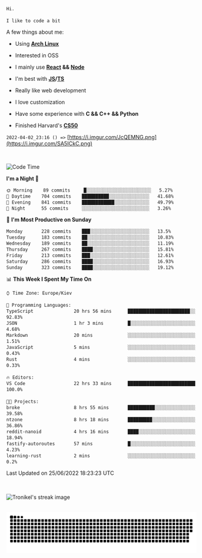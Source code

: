 ```
Hi.

I like to code a bit
```

A few things about me:

-   Using **[Arch Linux](https://archlinux.org/)**

-   Interested in OSS

-   I mainly use **[React](https://reactjs.org/) && [Node](https://nodejs.org/en/)**

-   I'm best with **[JS](https://www.javascript.com/)/[TS](https://www.typescriptlang.org/)**

-   Really like web development

-   I love customization

-   Have some experience with **C && C++ && Python**

-   Finished Harvard's **[CS50](https://cs50.harvard.edu)**

`2022-04-02_23:16 () =>` [https://i.imgur.com/JcQEMNG.png](https://i.imgur.com/SA5ICkC.png)

<br>

<!--START_SECTION:waka-->
![Code Time](http://img.shields.io/badge/Code%20Time-724%20hrs%2052%20mins-blue)

**I'm a Night 🦉** 

```text
🌞 Morning    89 commits     █░░░░░░░░░░░░░░░░░░░░░░░░   5.27% 
🌆 Daytime    704 commits    ██████████░░░░░░░░░░░░░░░   41.68% 
🌃 Evening    841 commits    ████████████░░░░░░░░░░░░░   49.79% 
🌙 Night      55 commits     ░░░░░░░░░░░░░░░░░░░░░░░░░   3.26%

```
📅 **I'm Most Productive on Sunday** 

```text
Monday       228 commits    ███░░░░░░░░░░░░░░░░░░░░░░   13.5% 
Tuesday      183 commits    ██░░░░░░░░░░░░░░░░░░░░░░░   10.83% 
Wednesday    189 commits    ██░░░░░░░░░░░░░░░░░░░░░░░   11.19% 
Thursday     267 commits    ████░░░░░░░░░░░░░░░░░░░░░   15.81% 
Friday       213 commits    ███░░░░░░░░░░░░░░░░░░░░░░   12.61% 
Saturday     286 commits    ████░░░░░░░░░░░░░░░░░░░░░   16.93% 
Sunday       323 commits    ████░░░░░░░░░░░░░░░░░░░░░   19.12%

```


📊 **This Week I Spent My Time On** 

```text
⌚︎ Time Zone: Europe/Kiev

💬 Programming Languages: 
TypeScript               20 hrs 56 mins      ███████████████████████░░   92.83% 
JSON                     1 hr 3 mins         █░░░░░░░░░░░░░░░░░░░░░░░░   4.68% 
Markdown                 20 mins             ░░░░░░░░░░░░░░░░░░░░░░░░░   1.51% 
JavaScript               5 mins              ░░░░░░░░░░░░░░░░░░░░░░░░░   0.43% 
Rust                     4 mins              ░░░░░░░░░░░░░░░░░░░░░░░░░   0.33%

🔥 Editors: 
VS Code                  22 hrs 33 mins      █████████████████████████   100.0%

🐱‍💻 Projects: 
broke                    8 hrs 55 mins       ██████████░░░░░░░░░░░░░░░   39.58% 
ntzone                   8 hrs 18 mins       █████████░░░░░░░░░░░░░░░░   36.86% 
reddit-nanoid            4 hrs 16 mins       ████░░░░░░░░░░░░░░░░░░░░░   18.94% 
fastify-autoroutes       57 mins             █░░░░░░░░░░░░░░░░░░░░░░░░   4.23% 
learning-rust            2 mins              ░░░░░░░░░░░░░░░░░░░░░░░░░   0.2%

```


 Last Updated on 25/06/2022 18:23:23 UTC
<!--END_SECTION:waka-->

<br>

<p><img align="center" src="https://github-readme-streak-stats.herokuapp.com/?user=Tronikelis&theme=dark" alt="Tronikel's streak image" /></p>

<br>

<img title="" src="https://raw.githubusercontent.com/Tronikelis/Tronikelis/output/github-contribution-grid-snake.svg" alt="very cool snake thingey" data-align="left">
